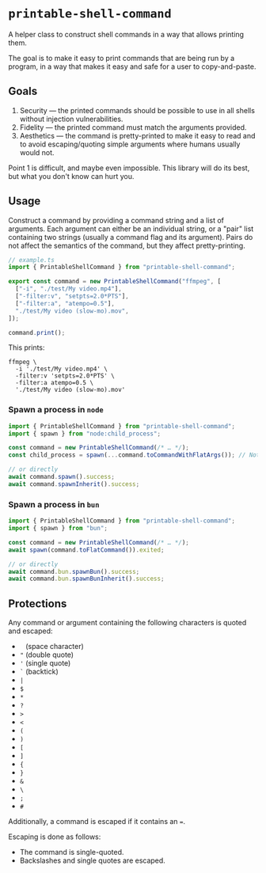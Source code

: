 # `printable-shell-command`

A helper class to construct shell commands in a way that allows printing them.

The goal is to make it easy to print commands that are being run by a program, in a way that makes it easy and safe for a user to copy-and-paste.

## Goals

1. Security — the printed commands should be possible to use in all shells without injection vulnerabilities.
2. Fidelity — the printed command must match the arguments provided.
3. Aesthetics — the command is pretty-printed to make it easy to read and to avoid escaping/quoting simple arguments where humans usually would not.

Point 1 is difficult, and maybe even impossible. This library will do its best, but what you don't know can hurt you.

## Usage

Construct a command by providing a command string and a list of arguments. Each argument can either be an individual string, or a "pair" list containing two strings (usually a command flag and its argument). Pairs do not affect the semantics of the command, but they affect pretty-printing.

```typescript
// example.ts
import { PrintableShellCommand } from "printable-shell-command";

export const command = new PrintableShellCommand("ffmpeg", [
  ["-i", "./test/My video.mp4"],
  ["-filter:v", "setpts=2.0*PTS"],
  ["-filter:a", "atempo=0.5"],
  "./test/My video (slow-mo).mov",
]);

command.print();
```

This prints:

```shell
ffmpeg \
  -i './test/My video.mp4' \
  -filter:v 'setpts=2.0*PTS' \
  -filter:a atempo=0.5 \
  './test/My video (slow-mo).mov'
```

### Spawn a process in `node`

```typescript
import { PrintableShellCommand } from "printable-shell-command";
import { spawn } from "node:child_process";

const command = new PrintableShellCommand(/* … */);
const child_process = spawn(...command.toCommandWithFlatArgs()); // Note the `...`

// or directly
await command.spawn().success;
await command.spawnInherit().success;
```

### Spawn a process in `bun`

```typescript
import { PrintableShellCommand } from "printable-shell-command";
import { spawn } from "bun";

const command = new PrintableShellCommand(/* … */);
await spawn(command.toFlatCommand()).exited;

// or directly
await command.bun.spawnBun().success;
await command.bun.spawnBunInherit().success;
```

## Protections

Any command or argument containing the following characters is quoted and escaped:

- <code> </code> (space character)
- `"` (double quote)
- `'` (single quote)
- <code>`</code> (backtick)
- `|`
- `$`
- `*`
- `?`
- `>`
- `<`
- `(`
- `)`
- `[`
- `]`
- `{`
- `}`
- `&`
- `\`
- `;`
- `#`

Additionally, a command is escaped if it contains an `=`.

Escaping is done as follows:

- The command is single-quoted.
- Backslashes and single quotes are escaped.
